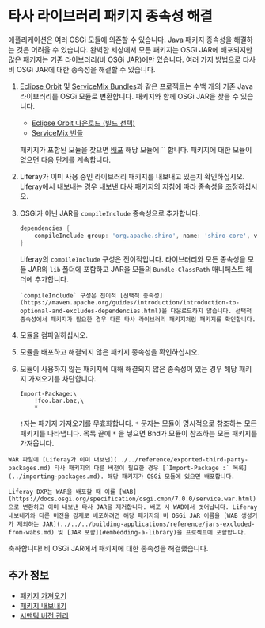 # 타사 라이브러리 패키지 종속성 해결

애플리케이션은 여러 OSGi 모듈에 의존할 수 있습니다. Java 패키지 종속성을 해결하는 것은 어려울 수 있습니다. 완벽한 세상에서 모든 패키지는 OSGi JAR에 배포되지만 많은 패키지는 기존 라이브러리(비 OSGi JAR)에만 있습니다. 여러 가지 방법으로 타사 비 OSGi JAR에 대한 종속성을 해결할 수 있습니다.

1. [Eclipse Orbit](https://www.eclipse.org/orbit/) 및 [ServiceMix Bundles](https://servicemix.apache.org/developers/source/bundles-source.html)과 같은 프로젝트는 수백 개의 기존 Java 라이브러리를 OSGi 모듈로 변환합니다. 패키지와 함께 OSGi JAR을 찾을 수 있습니다.

    * [Eclipse Orbit 다운로드 \(빌드 선택\)](https://download.eclipse.org/tools/orbit/downloads/)
    * [ServiceMix 번들](https://mvnrepository.com/artifact/org.apache.servicemix.bundles)

    패키지가 포함된 모듈을 찾으면 [배포](../../../system-administration/installing-and-managing-apps/installing-apps.md) 해당 모듈에 [](./specifying-dependencies.md) `` 합니다. 패키지에 대한 모듈이 없으면 다음 단계를 계속합니다.

1. Liferay가 이미 사용 중인 라이브러리 패키지를 내보내고 있는지 확인하십시오. Liferay에서 내보내는 경우 [내보낸 타사 패키지](../../reference/exported-third-party-packages.md)의 지침에 따라 종속성을 조정하십시오.

1. OSGi가 아닌 JAR을 `compileInclude` 종속성으로 추가합니다.

    ```groovy
    dependencies {
        compileInclude group: 'org.apache.shiro', name: 'shiro-core', version: '1.1.0'
    }
    ```

    Liferay의 `compileInclude` 구성은 전이적입니다. 라이브러리와 모든 종속성을 모듈 JAR의 `lib` 폴더에 포함하고 JAR을 모듈의 `Bundle-ClassPath` 매니페스트 헤더에 추가합니다.

    ```{note}
    `compileInclude` 구성은 전이적 [선택적 종속성](https://maven.apache.org/guides/introduction/introduction-to-optional-and-excludes-dependencies.html)을 다운로드하지 않습니다. 선택적 종속성에서 패키지가 필요한 경우 다른 타사 라이브러리 패키지처럼 패키지를 확인합니다.
    ```

1. 모듈을 컴파일하십시오.

1. 모듈을 배포하고 해결되지 않은 패키지 종속성을 확인하십시오.

1. 모듈이 사용하지 않는 패키지에 대해 해결되지 않은 종속성이 있는 경우 해당 패키지 가져오기를 차단합니다.

    ```
    Import-Package:\
        !foo.bar.baz,\
        *
    ```

    `!`자는 패키지 가져오기를 무효화합니다. `*` 문자는 모듈이 명시적으로 참조하는 모든 패키지를 나타냅니다. 목록 끝에 `*` 을 넣으면 Bnd가 모듈이 참조하는 모든 패키지를 가져옵니다.

```{note}
WAR 파일에 [Liferay가 이미 내보낸](../../reference/exported-third-party-packages.md) 타사 패키지의 다른 버전이 필요한 경우 [`Import-Package :` 목록](../importing-packages.md). 해당 패키지가 OSGi 모듈에 있으면 배포합니다.

Liferay DXP는 WAR을 배포할 때 이를 [WAB](https://docs.osgi.org/specification/osgi.cmpn/7.0.0/service.war.html)으로 변환하고 이미 내보낸 타사 JAR을 제거합니다. 배포 시 WAB에서 벗어납니다. Liferay 내보내기와 다른 버전을 강제로 배포하려면 해당 패키지의 비 OSGi JAR 이름을 [WAB 생성기가 제외하는 JAR](../../../building-applications/reference/jars-excluded-from-wabs.md) 및 [JAR 포함](#embedding-a-library)을 프로젝트에 포함합니다.
```

축하합니다! 비 OSGi JAR에서 패키지에 대한 종속성을 해결했습니다.

## 추가 정보

* [패키지 가져오기](../importing-packages.md)
* [패키지 내보내기](../exporting-packages.md)
* [시맨틱 버전 관리](../semantic-versioning.md)